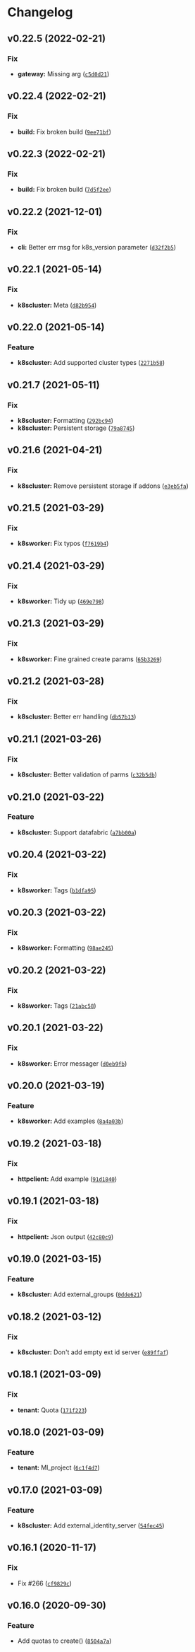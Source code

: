 # Changelog

<!--next-version-placeholder-->

## v0.22.5 (2022-02-21)
### Fix
* **gateway:** Missing arg ([`c5d0d21`](https://github.com/hpe-container-platform-community/hpecp-python-library/commit/c5d0d21b3fab24b2c2220dbe6f9814a8161d1192))

## v0.22.4 (2022-02-21)
### Fix
* **build:** Fix broken build ([`9ee71bf`](https://github.com/hpe-container-platform-community/hpecp-python-library/commit/9ee71bf01e824f9200ce6e4e09b94ff8ad5583ca))

## v0.22.3 (2022-02-21)
### Fix
* **build:** Fix broken build ([`7d5f2ee`](https://github.com/hpe-container-platform-community/hpecp-python-library/commit/7d5f2ee88c218a4d40d59949eedfb8abfbca3712))

## v0.22.2 (2021-12-01)
### Fix
* **cli:** Better err msg for k8s_version parameter ([`d32f2b5`](https://github.com/hpe-container-platform-community/hpecp-python-library/commit/d32f2b5700a6a1b8ebd272afbfff47ffbb3f8c00))

## v0.22.1 (2021-05-14)
### Fix
* **k8scluster:** Meta ([`d82b954`](https://github.com/hpe-container-platform-community/hpecp-python-library/commit/d82b95497ee1cb86d2ae22c86dba6af5830a32dc))

## v0.22.0 (2021-05-14)
### Feature
* **k8scluster:** Add supported cluster types ([`2271b58`](https://github.com/hpe-container-platform-community/hpecp-python-library/commit/2271b583060a0fb0dcd21e2c9b0595a0ba5759f4))

## v0.21.7 (2021-05-11)
### Fix
* **k8scluster:** Formatting ([`292bc94`](https://github.com/hpe-container-platform-community/hpecp-python-library/commit/292bc94c49f16cace1e24390812cabc171801ce9))
* **k8scluster:** Persistent storage ([`79a8745`](https://github.com/hpe-container-platform-community/hpecp-python-library/commit/79a8745feef73dcacbd18a1bfe86df65401eb9d4))

## v0.21.6 (2021-04-21)
### Fix
* **k8scluster:** Remove persistent storage if addons ([`e3eb5fa`](https://github.com/hpe-container-platform-community/hpecp-python-library/commit/e3eb5fafc1096c2bfbc528fdfe9bc9920d30c9eb))

## v0.21.5 (2021-03-29)
### Fix
* **k8sworker:** Fix typos ([`f7619b4`](https://github.com/hpe-container-platform-community/hpecp-python-library/commit/f7619b41127545dd56bde21da4a1a012212f4f72))

## v0.21.4 (2021-03-29)
### Fix
* **k8sworker:** Tidy up ([`469e798`](https://github.com/hpe-container-platform-community/hpecp-python-library/commit/469e79894d14fc779c9bfdb65bc9234b7e42b051))

## v0.21.3 (2021-03-29)
### Fix
* **k8sworker:** Fine grained create params ([`65b3269`](https://github.com/hpe-container-platform-community/hpecp-python-library/commit/65b32690b7303b61b552b0bb4eb0903a0fdb4e39))

## v0.21.2 (2021-03-28)
### Fix
* **k8scluster:** Better err handling ([`db57b13`](https://github.com/hpe-container-platform-community/hpecp-python-library/commit/db57b13e548e98f502501a8f325e8739384e02ca))

## v0.21.1 (2021-03-26)
### Fix
* **k8scluster:** Better validation of parms ([`c32b5db`](https://github.com/hpe-container-platform-community/hpecp-python-library/commit/c32b5dbe74c7f1f4860585605939bf4cafef3f6c))

## v0.21.0 (2021-03-22)
### Feature
* **k8scluster:** Support datafabric ([`a7bb00a`](https://github.com/hpe-container-platform-community/hpecp-python-library/commit/a7bb00aa11039a6b6220b2e1f164475644b85e27))

## v0.20.4 (2021-03-22)
### Fix
* **k8sworker:** Tags ([`b1dfa95`](https://github.com/hpe-container-platform-community/hpecp-python-library/commit/b1dfa957b7bc804983a5bcd0bd0b2e4376c9993d))

## v0.20.3 (2021-03-22)
### Fix
* **k8sworker:** Formatting ([`98ae245`](https://github.com/hpe-container-platform-community/hpecp-python-library/commit/98ae245398e4cc371758123a69172559a7fb48e5))

## v0.20.2 (2021-03-22)
### Fix
* **k8sworker:** Tags ([`21abc58`](https://github.com/hpe-container-platform-community/hpecp-python-library/commit/21abc583d02ae1a058e8143c7262f883df668912))

## v0.20.1 (2021-03-22)
### Fix
* **k8sworker:** Error messager ([`d0eb9fb`](https://github.com/hpe-container-platform-community/hpecp-python-library/commit/d0eb9fb403b9f502f46442d5fe5efae205e0dbaa))

## v0.20.0 (2021-03-19)
### Feature
* **k8sworker:** Add examples ([`8a4a03b`](https://github.com/hpe-container-platform-community/hpecp-python-library/commit/8a4a03b074a9c2f03df036157ed3ae742a8b1fdf))

## v0.19.2 (2021-03-18)
### Fix
* **httpclient:** Add example ([`91d1840`](https://github.com/hpe-container-platform-community/hpecp-python-library/commit/91d1840be5293fb30bc1f28fe288bb30a4bc0cfb))

## v0.19.1 (2021-03-18)
### Fix
* **httpclient:** Json output ([`42c80c9`](https://github.com/hpe-container-platform-community/hpecp-python-library/commit/42c80c999c34a0b90959099defe26cdc6438edf0))

## v0.19.0 (2021-03-15)
### Feature
* **k8scluster:** Add external_groups ([`0dde621`](https://github.com/hpe-container-platform-community/hpecp-python-library/commit/0dde62126a6e23b1143e277bd70372b820a71e55))

## v0.18.2 (2021-03-12)
### Fix
* **k8scluster:** Don't add empty ext id server ([`e89ffaf`](https://github.com/hpe-container-platform-community/hpecp-python-library/commit/e89ffaf9ab2a89f8a96d930c56004a79d004aaee))

## v0.18.1 (2021-03-09)
### Fix
* **tenant:** Quota ([`171f223`](https://github.com/hpe-container-platform-community/hpecp-python-library/commit/171f223d4c0dbdedc206caa5670a45b2810fc530))

## v0.18.0 (2021-03-09)
### Feature
* **tenant:** Ml_project ([`6c1f4d7`](https://github.com/hpe-container-platform-community/hpecp-python-library/commit/6c1f4d729dc943c77beccade3fa5b1cabce39f3a))

## v0.17.0 (2021-03-09)
### Feature
* **k8scluster:** Add external_identity_server ([`54fec45`](https://github.com/hpe-container-platform-community/hpecp-python-library/commit/54fec458397dd59740cd9bf75c3c308334e9b7ed))

## v0.16.1 (2020-11-17)
### Fix
* Fix #266 ([`cf9829c`](https://github.com/hpe-container-platform-community/hpecp-python-library/commit/cf9829c74fc01c8c39a8de3aac7bea7d15d46b3d))

## v0.16.0 (2020-09-30)
### Feature
* Add quotas to create() ([`8504a7a`](https://github.com/hpe-container-platform-community/hpecp-python-library/commit/8504a7a9cb829b2793f7cbc6a1b6fc1ca823503a))

